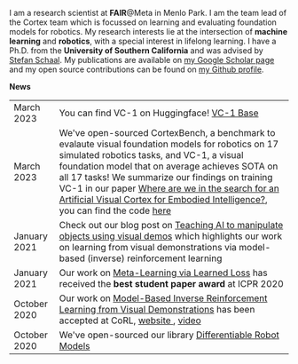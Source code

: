  I am a research scientist at <b>FAIR</b>@Meta in Menlo Park. I am the team lead of the Cortex team which is focussed on learning and evaluating foundation models for robotics. My research interests lie at the intersection of <b>machine learning</b> and <b>robotics</b>, with a special interest in lifelong learning. I have a Ph.D. from the <b>University of Southern California</b> and was advised by [Stefan Schaal](https://stefan-schaal.net). My publications are available on [my Google Scholar page](https://scholar.google.com/citations?user=7oxkHYYAAAAJ&hl=en) and my open source contributions can be found on [my Github profile](https://github.com/fmeier).

<b></b>
<b>News</b>
<table class="table table-hover">

 <tr>
  <td class='col-md-3'>March 2023</td>
  <td>You can find VC-1 on Huggingface! <a href="https://huggingface.co/facebook/vc1-base">VC-1 Base</a> </td>
</tr>
 <tr>
  <td class='col-md-3'>March 2023</td>
  <td>We've open-sourced CortexBench, a benchmark to evalaute visual foundation models for robotics on 17 simulated robotics tasks, and VC-1, a visual foundation model that on average achieves SOTA on all 17 tasks! We summarize our findings on training VC-1 in our paper <a href="https://ai.meta.com/research/publications/where-are-we-in-the-search-for-an-artificial-visual-cortex-for-embodied-intelligence/">Where are we in the search for an Artificial Visual Cortex for Embodied Intelligence?</a>, you can find the code <a href="https://github.com/facebookresearch/eai-vc/"> here </a> </td>
</tr>
<tr>
  <td class='col-md-3'>January 2021</td>
  <td>Check out our blog post on <a href="https://ai.meta.com/blog/teaching-ai-to-manipulate-objects-using-visual-demos">Teaching AI to manipulate objects using visual demos</a> which highlights our work on learning from visual demonstrations via model-based (inverse) reinforcement learning</td>
</tr>
 <tr>
  <td class='col-md-3'>January 2021</td>
  <td>Our work on <a href="https://arxiv.org/abs/1906.05374">Meta-Learning via Learned Loss</a> has received the <b> best student paper award </b> at ICPR 2020</td>
</tr>
<tr>
  <td class='col-md-3'>October 2020</td>
  <td>Our work on <a href="https://arxiv.org/abs/2010.09034">Model-Based Inverse Reinforcement Learning from Visual Demonstrations</a> has been accepted at CoRL, <a href="https://sites.google.com/view/model-based-irl-from-vision"> website </a>, <a href="https://www.youtube.com/watch?v=sRrNhtLk12M&t"> video </a> </td>
</tr>
<tr>
  <td class='col-md-3'>October 2020</td>
  <td>We've open-sourced our library <a href="[https://arxiv.org/abs/2010.09034](https://github.com/facebookresearch/differentiable-robot-model)">Differentiable Robot Models</a> </td>
</tr>
<tr>
</tr>
</table>
<!-- ## <i class="fa fa-chevron-right"></i> Education -->

<!-- <table class="table table-hover">
  <tr>
    <td class="col-md-3">Aug 2014 - May 2019</td>
    <td>
        <strong>Ph.D. in Computer Science</strong>
          (0.00/0.00)
        <br>
      Carnegie Mellon University
    </td>
  </tr>
  <tr>
    <td class="col-md-3">Aug 2014 - May 2016</td>
    <td>
        <strong>M.S. in Computer Science</strong>
          (0.00/0.00)
        <br>
      Carnegie Mellon University
    </td>
  </tr>
  <tr>
    <td class="col-md-3">Aug 2011 - May 2014</td>
    <td>
        <strong>B.S. in Computer Science</strong>
          (3.99/4.00)
        <br>
      Virginia Tech
    </td>
  </tr>
  <tr>
    <td class="col-md-3">Aug 2007 - May 2011</td>
    <td>
      Northside High School (Roanoke, Virginia)
    </td>
  </tr>
</table> -->


<!-- ## <i class="fa fa-chevron-right"></i> Experience
<table class="table table-hover">
<tr>
  <td class='col-md-3'>May 2019 - Present</td>
  <td><strong>Facebook AI</strong>, Research Scientist</td>
</tr>
<tr>
</tr>
<tr>
  <td class='col-md-3'>June 2018 - Sept 2018</td>
  <td><strong>Intel Labs</strong>, Research Intern</td>
</tr>
<tr>
</tr>
<tr>
  <td class='col-md-3'>May 2017 - Oct 2017</td>
  <td><strong>Google DeepMind</strong>, Research Intern</td>
</tr>
<tr>
</tr>
<tr>
  <td class='col-md-3'>May 2014 - Aug 2014</td>
  <td><strong>Adobe Research</strong>, Data Scientist Intern</td>
</tr>
<tr>
</tr>
<tr>
  <td class='col-md-3'>Dec 2013 - Jan 2014</td>
  <td><strong>Snowplow Analytics</strong>, Software Engineer Intern</td>
</tr>
<tr>
</tr>
<tr>
  <td class='col-md-3'>May 2013 - Aug 2013</td>
  <td><strong>Qualcomm</strong>, Software Engineer Intern</td>
</tr>
<tr>
</tr>
<tr>
  <td class='col-md-3'>May 2012 - Aug 2012</td>
  <td><strong>Phoenix Integration</strong>, Software Engineer Intern</td>
</tr>
<tr>
</tr>
<tr>
  <td class='col-md-3'>Jan 2011 - Aug 2011</td>
  <td><strong>Sunapsys</strong>, Network Administrator Intern</td>
</tr>
<tr>
</tr>
</table>

